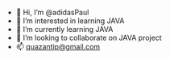 - 👋 Hi, I’m @adidasPaul
- 👀 I’m interested in learning JAVA
- 🌱 I’m currently learning JAVA
- 💞️ I’m looking to collaborate on JAVA project
- 📫 quazantip@gmail.com

<!---
adidaspaul/adidaspaul is a ✨ special ✨ repository because its `README.md` (this file) appears on your GitHub profile.
You can click the Preview link to take a look at your changes.
--->
